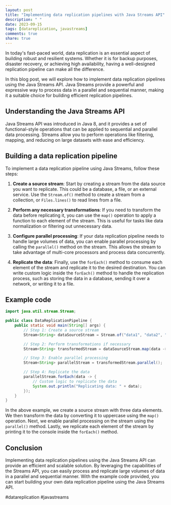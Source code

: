 ```yaml
---
layout: post
title: "Implementing data replication pipelines with Java Streams API"
description: " "
date: 2023-09-15
tags: [datareplication, javastreams]
comments: true
share: true
---
```


In today's fast-paced world, data replication is an essential aspect of building robust and resilient systems. Whether it is for backup purposes, disaster recovery, or achieving high availability, having a well-designed replication pipeline can make all the difference.

In this blog post, we will explore how to implement data replication pipelines using the Java Streams API. Java Streams provide a powerful and expressive way to process data in a parallel and sequential manner, making it a suitable choice for building efficient replication pipelines.

## Understanding the Java Streams API

Java Streams API was introduced in Java 8, and it provides a set of functional-style operations that can be applied to sequential and parallel data processing. Streams allow you to perform operations like filtering, mapping, and reducing on large datasets with ease and efficiency.

## Building a data replication pipeline

To implement a data replication pipeline using Java Streams, follow these steps:

1. **Create a source stream**: Start by creating a stream from the data source you want to replicate. This could be a database, a file, or an external service. Use the `Stream.of()` method to create a stream from a collection, or `Files.lines()` to read lines from a file.

2. **Perform any necessary transformations**: If you need to transform the data before replicating it, you can use the `map()` operation to apply a function to each element of the stream. This is useful for tasks like data normalization or filtering out unnecessary data.

3. **Configure parallel processing**: If your data replication pipeline needs to handle large volumes of data, you can enable parallel processing by calling the `parallel()` method on the stream. This allows the stream to take advantage of multi-core processors and process data concurrently.

4. **Replicate the data**: Finally, use the `forEach()` method to consume each element of the stream and replicate it to the desired destination. You can write custom logic inside the `forEach()` method to handle the replication process, such as storing the data in a database, sending it over a network, or writing it to a file.

## Example code

```java
import java.util.stream.Stream;

public class DataReplicationPipeline {
    public static void main(String[] args) {
        // Step 1: Create a source stream
        Stream<String> dataSourceStream = Stream.of("data1", "data2", "data3");

        // Step 2: Perform transformations if necessary
        Stream<String> transformedStream = dataSourceStream.map(data -> data.toUpperCase());

        // Step 3: Enable parallel processing
        Stream<String> parallelStream = transformedStream.parallel();

        // Step 4: Replicate the data
        parallelStream.forEach(data -> {
            // Custom logic to replicate the data
            System.out.println("Replicating data: " + data);
        });
    }
}
```

In the above example, we create a source stream with three data elements. We then transform the data by converting it to uppercase using the `map()` operation. Next, we enable parallel processing on the stream using the `parallel()` method. Lastly, we replicate each element of the stream by printing it to the console inside the `forEach()` method.

## Conclusion

Implementing data replication pipelines using the Java Streams API can provide an efficient and scalable solution. By leveraging the capabilities of the Streams API, you can easily process and replicate large volumes of data in a parallel and sequential manner. With the example code provided, you can start building your own data replication pipeline using the Java Streams API.

#datareplication #javastreams